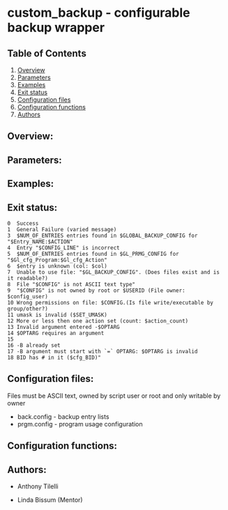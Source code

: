 # custom_backup - configurable backup wrapper

## Table of Contents
1. [Overview](#Overview)
2. [Parameters](#Parameters)
3. [Examples](#Examples)
4. [Exit status](#Exit_status)
5. [Configuration files](#Configuration_files)
6. [Configuration functions](#Configuration_functions)
7. [Authors](#Authors)

## Overview:                 <a name="Overview"></a>

## Parameters:               <a name="Parameters"></a>

## Examples:                 <a name="Examples"></a>

## Exit status:              <a name="Exit_status"></a>

    0  Success
    1  General Failure (varied message)
    3  $NUM_OF_ENTRIES entries found in $GLOBAL_BACKUP_CONFIG for "$Entry_NAME:$ACTION"
    4  Entry "$CONFIG_LINE" is incorrect
    5  $NUM_OF_ENTRIES entries found in $GL_PRMG_CONFIG for "$Gl_cfg_Program:$Gl_cfg_Action"
    6  $entry is unknown (col: $col)
    7  Unable to use file: "$GL_BACKUP_CONFIG". (Does files exist and is it readable?)
    8  File "$CONFIG" is not ASCII text type"
    9  "$CONFIG" is not owned by root or $USERID (File owner: $config_user)
    10 Wrong permissions on file: $CONFIG.(Is file write/executable by group/other?)
    11 umask is invalid ($SET_UMASK)
    12 More or less then one action set (count: $action_count)
    13 Invalid argument entered -$OPTARG
    14 $OPTARG requires an argument
    15
    16 -B already set
    17 -B argument must start with `=` OPTARG: $OPTARG is invalid
    18 BID has # in it ($cfg_BID)"

## Configuration files:      <a name="Configuration_files"></a>
Files must be ASCII text, owned by script user or root and only writable by owner

 - back.config - backup entry lists
 - prgm.config - program usage configuration




## Configuration functions:  <a name="Configuration_functions"></a>

## Authors:                  <a name="Authors"></a>
- Anthony Tilelli

- Linda Bissum (Mentor)
